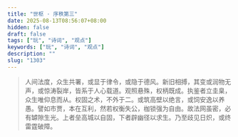 ```yaml
---
title: "世枢 · 序秩第三"
date: 2025-08-13T08:56:07+08:00
hidden: false
draft: false
tags: ["玩", "诗词", "观点"]
keywords: ["玩", "诗词", "观点"]
description: ""
slug: "1303"
---
```


> 人间法度，众生共署，或显于律令，或隐于德风。新旧相搏，其变或润物无声，或惊涛裂岸，皆系于人心载道。观照悬殊，权柄既成。执鉴者立圭臬，众生唯仰息而从。权固之术，不外于二。或筑高壁以绝言，或饲安逸以养愚。譬如市贾，本在互利，然若权衡失公，枷锁强为自由。故法网虽密，必有罅隙生光。上者垒高城以自固，下者辟幽径以求生。乃至歧见日炽，或终雷霆破障。
<!--more-->